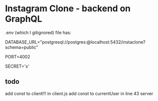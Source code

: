 # Instagram Clone - backend on GraphQL

.env (which I gitignored) file has:

DATABASE_URL="postgresql://postgres:<enterpassword>@localhost:5432/instaclone?schema=public"

PORT=4002

SECRET='x'

## todo

add const to client!!! in client.js
add const to currentUser in line 43 server